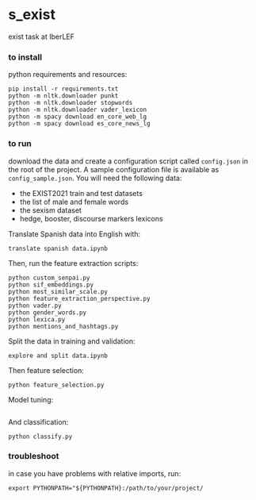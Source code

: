 # s_exist
exist task at IberLEF


### to install
python requirements and resources:
```shell
pip install -r requirements.txt
python -m nltk.downloader punkt
python -m nltk.downloader stopwords
python -m nltk.downloader vader_lexicon
python -m spacy download en_core_web_lg
python -m spacy download es_core_news_lg
``` 

### to run
download the data and create a configuration script called `config.json` in the root of the project. 
A sample configuration file is available as `config_sample.json`. You will need the following data:
- the EXIST2021 train and test datasets
- the list of male and female words
- the sexism dataset
- hedge, booster, discourse markers lexicons

Translate Spanish data into English with: 
```shell
translate spanish data.ipynb
```

Then, run the feature extraction scripts:
```shell
python custom_senpai.py
python sif_embeddings.py
python most_similar_scale.py
python feature_extraction_perspective.py
python vader.py
python gender_words.py
python lexica.py
python mentions_and_hashtags.py
```
Split the data in training and validation:
```shell
explore and split data.ipynb
```
Then feature selection:
```shell
python feature_selection.py
```
Model tuning:
```shell

```
And classification:
```shell
python classify.py
```


### troubleshoot
in case you have problems with relative imports, run:
```shell
export PYTHONPATH="${PYTHONPATH}:/path/to/your/project/
```